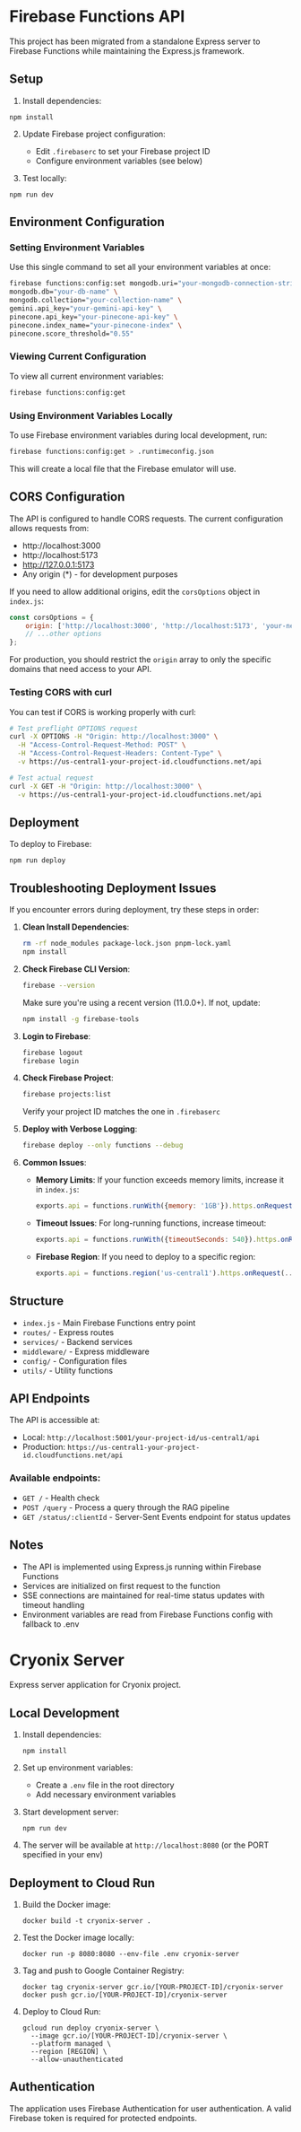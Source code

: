 # Firebase Functions API

This project has been migrated from a standalone Express server to Firebase Functions while maintaining the Express.js framework.

## Setup

1. Install dependencies:
```
npm install
```

2. Update Firebase project configuration:
   - Edit `.firebaserc` to set your Firebase project ID
   - Configure environment variables (see below)

3. Test locally:
```
npm run dev
```

## Environment Configuration

### Setting Environment Variables

Use this single command to set all your environment variables at once:

```bash
firebase functions:config:set mongodb.uri="your-mongodb-connection-string" \
mongodb.db="your-db-name" \
mongodb.collection="your-collection-name" \
gemini.api_key="your-gemini-api-key" \
pinecone.api_key="your-pinecone-api-key" \
pinecone.index_name="your-pinecone-index" \
pinecone.score_threshold="0.55"
```

### Viewing Current Configuration

To view all current environment variables:

```bash
firebase functions:config:get
```

### Using Environment Variables Locally

To use Firebase environment variables during local development, run:

```bash
firebase functions:config:get > .runtimeconfig.json
```

This will create a local file that the Firebase emulator will use.

## CORS Configuration

The API is configured to handle CORS requests. The current configuration allows requests from:
- http://localhost:3000
- http://localhost:5173
- http://127.0.0.1:5173
- Any origin (*) - for development purposes

If you need to allow additional origins, edit the `corsOptions` object in `index.js`:

```javascript
const corsOptions = {
    origin: ['http://localhost:3000', 'http://localhost:5173', 'your-new-origin.com'],
    // ...other options
};
```

For production, you should restrict the `origin` array to only the specific domains that need access to your API.

### Testing CORS with curl

You can test if CORS is working properly with curl:

```bash
# Test preflight OPTIONS request
curl -X OPTIONS -H "Origin: http://localhost:3000" \
  -H "Access-Control-Request-Method: POST" \
  -H "Access-Control-Request-Headers: Content-Type" \
  -v https://us-central1-your-project-id.cloudfunctions.net/api

# Test actual request
curl -X GET -H "Origin: http://localhost:3000" \
  -v https://us-central1-your-project-id.cloudfunctions.net/api
```

## Deployment

To deploy to Firebase:
```
npm run deploy
```

## Troubleshooting Deployment Issues

If you encounter errors during deployment, try these steps in order:

1. **Clean Install Dependencies**:
   ```bash
   rm -rf node_modules package-lock.json pnpm-lock.yaml
   npm install
   ```

2. **Check Firebase CLI Version**:
   ```bash
   firebase --version
   ```
   Make sure you're using a recent version (11.0.0+). If not, update:
   ```bash
   npm install -g firebase-tools
   ```

3. **Login to Firebase**:
   ```bash
   firebase logout
   firebase login
   ```

4. **Check Firebase Project**:
   ```bash
   firebase projects:list
   ```
   Verify your project ID matches the one in `.firebaserc`

5. **Deploy with Verbose Logging**:
   ```bash
   firebase deploy --only functions --debug
   ```

6. **Common Issues**:
   - **Memory Limits**: If your function exceeds memory limits, increase it in `index.js`:
     ```javascript
     exports.api = functions.runWith({memory: '1GB'}).https.onRequest(...)
     ```
   - **Timeout Issues**: For long-running functions, increase timeout:
     ```javascript
     exports.api = functions.runWith({timeoutSeconds: 540}).https.onRequest(...)
     ```
   - **Firebase Region**: If you need to deploy to a specific region:
     ```javascript
     exports.api = functions.region('us-central1').https.onRequest(...)
     ```

## Structure

- `index.js` - Main Firebase Functions entry point
- `routes/` - Express routes
- `services/` - Backend services
- `middleware/` - Express middleware
- `config/` - Configuration files
- `utils/` - Utility functions

## API Endpoints

The API is accessible at:
- Local: `http://localhost:5001/your-project-id/us-central1/api`
- Production: `https://us-central1-your-project-id.cloudfunctions.net/api`

### Available endpoints:

- `GET /` - Health check
- `POST /query` - Process a query through the RAG pipeline
- `GET /status/:clientId` - Server-Sent Events endpoint for status updates

## Notes

- The API is implemented using Express.js running within Firebase Functions
- Services are initialized on first request to the function
- SSE connections are maintained for real-time status updates with timeout handling
- Environment variables are read from Firebase Functions config with fallback to .env

# Cryonix Server

Express server application for Cryonix project.

## Local Development

1. Install dependencies:
   ```
   npm install
   ```

2. Set up environment variables:
   - Create a `.env` file in the root directory
   - Add necessary environment variables

3. Start development server:
   ```
   npm run dev
   ```

4. The server will be available at `http://localhost:8080` (or the PORT specified in your env)

## Deployment to Cloud Run

1. Build the Docker image:
   ```
   docker build -t cryonix-server .
   ```

2. Test the Docker image locally:
   ```
   docker run -p 8080:8080 --env-file .env cryonix-server
   ```

3. Tag and push to Google Container Registry:
   ```
   docker tag cryonix-server gcr.io/[YOUR-PROJECT-ID]/cryonix-server
   docker push gcr.io/[YOUR-PROJECT-ID]/cryonix-server
   ```

4. Deploy to Cloud Run:
   ```
   gcloud run deploy cryonix-server \
     --image gcr.io/[YOUR-PROJECT-ID]/cryonix-server \
     --platform managed \
     --region [REGION] \
     --allow-unauthenticated
   ```

## Authentication

The application uses Firebase Authentication for user authentication. A valid Firebase token is required for protected endpoints. 